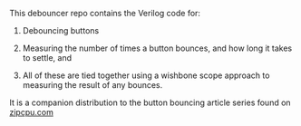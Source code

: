
This debouncer repo contains the Verilog code for:

1. Debouncing buttons

2. Measuring the number of times a button bounces, and how long it takes to settle, and

3. All of these are tied together using a wishbone scope approach to measuring the result of any bounces.

It is a companion distribution to the button bouncing article series found on [zipcpu.com](http://zipcpu.com)


